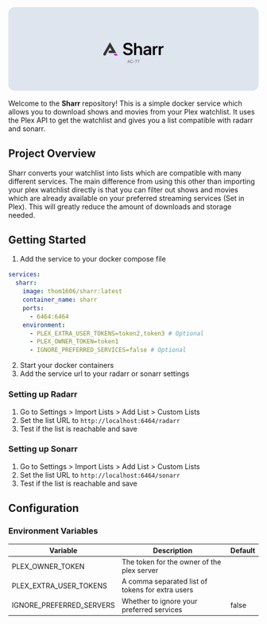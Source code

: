 ![Banner](./assets/images/readme-banner.png)

Welcome to the **Sharr** repository! This is a simple docker service which allows you to download shows and movies from your Plex watchlist. It uses the Plex API to get the watchlist and gives you a list compatible with radarr and sonarr.

## Project Overview

Sharr converts your watchlist into lists which are compatible with many different services. The main difference from using this other than importing your plex watchlist directly is that you can filter out shows and movies which are already available on your preferred streaming services (Set in Plex). This will greatly reduce the amount of downloads and storage needed.

## Getting Started

1. Add the service to your docker compose file

```yaml
services:
  sharr:
    image: thom1606/sharr:latest
    container_name: sharr
    ports:
      - 6464:6464
    environment:
      - PLEX_EXTRA_USER_TOKENS=token2,token3 # Optional
      - PLEX_OWNER_TOKEN=token1
      - IGNORE_PREFERRED_SERVICES=false # Optional
```

2. Start your docker containers
3. Add the service url to your radarr or sonarr settings

### Setting up Radarr

1. Go to Settings > Import Lists > Add List > Custom Lists
2. Set the list URL to `http://localhost:6464/radarr`
3. Test if the list is reachable and save

### Setting up Sonarr

1. Go to Settings > Import Lists > Add List > Custom Lists
2. Set the list URL to `http://localhost:6464/sonarr`
3. Test if the list is reachable and save

## Configuration

### Environment Variables

| Variable | Description | Default |
|----------|-------------|---------|
| PLEX_OWNER_TOKEN | The token for the owner of the plex server | |
| PLEX_EXTRA_USER_TOKENS | A comma separated list of tokens for extra users | |
| IGNORE_PREFERRED_SERVERS | Whether to ignore your preferred services | false |
